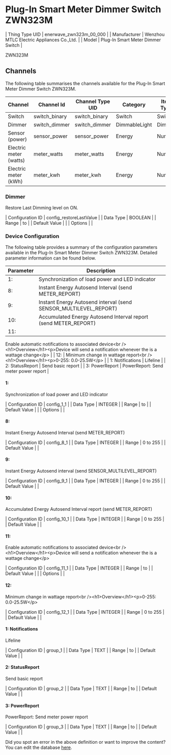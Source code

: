 # Plug-In Smart Meter Dimmer Switch ZWN323M

| Thing Type UID | enerwave_zwn323m_00_000               |
| Manufacturer   | Wenzhou MTLC Electric Appliances Co.,Ltd.  |
| Model          | Plug-In Smart Meter Dimmer Switch |

ZWN323M

## Channels
The following table summarises the channels available for the Plug-In Smart Meter Dimmer Switch ZWN323M.

| Channel | Channel Id | Channel Type UID | Category | Item Type |
|---------|------------|------------------|----------|-----------|
| Switch | switch_binary | switch_binary | Switch | Switch |
| Dimmer | switch_dimmer | switch_dimmer | DimmableLight | Dimmer |
| Sensor (power) | sensor_power | sensor_power | Energy | Number |
| Electric meter (watts) | meter_watts | meter_watts | Energy | Number |
| Electric meter (kWh) | meter_kwh | meter_kwh | Energy | Number |



### Dimmer

Restore Last Dimming level on ON.

| Configuration ID | config_restoreLastValue           |
| Data Type        | BOOLEAN           |
| Range            |  to  |
| Default Value    |         |
| Options          | |


### Device Configuration
The following table provides a summary of the configuration parameters available in the Plug-In Smart Meter Dimmer Switch ZWN323M. Detailed parameter information can be found below.

| Parameter   | Description |
|-------------|-------------|
| 1:  | Synchronization of load power and LED indicator |
| 8:  | Instant Energy Autosend Interval (send METER_REPORT) |
| 9:  | Instant Energy Autosend interval (send SENSOR_MULTILEVEL_REPORT) |
| 10:  | Accumulated Energy Autosend Interval report (send METER_REPORT) |
| 11:  | 
Enable automatic notifications to associated device&lt;br /&gt;&lt;h1&gt;Overview&lt;/h1&gt;&lt;p&gt;Device will send a notification whenever the is a wattage change&lt;/p&gt;
         |
| 12:  | 
Minimum change in wattage report&lt;br /&gt;&lt;h1&gt;Overview&lt;/h1&gt;&lt;p&gt;0-255: 0.0-25.5W&lt;/p&gt;
         |
| 1: Notifications | Lifeline |
| 2: StatusReport | Send basic report |
| 3: PowerReport | PowerReport: Send meter power report |





#### 1: 

Synchronization of load power and LED indicator

| Configuration ID | config_1_1           |
| Data Type        | INTEGER           |
| Range            |  to  |
| Default Value    |         |
| Options          | |




#### 8: 

Instant Energy Autosend Interval (send METER_REPORT)

| Configuration ID | config_8_1           |
| Data Type        | INTEGER           |
| Range            | 0 to 255 |
| Default Value    |         |




#### 9: 

Instant Energy Autosend interval (send SENSOR_MULTILEVEL_REPORT)

| Configuration ID | config_9_1           |
| Data Type        | INTEGER           |
| Range            | 0 to 255 |
| Default Value    |         |




#### 10: 

Accumulated Energy Autosend Interval report (send METER_REPORT)

| Configuration ID | config_10_1           |
| Data Type        | INTEGER           |
| Range            | 0 to 255 |
| Default Value    |         |




#### 11: 


Enable automatic notifications to associated device&lt;br /&gt;&lt;h1&gt;Overview&lt;/h1&gt;&lt;p&gt;Device will send a notification whenever the is a wattage change&lt;/p&gt;
        

| Configuration ID | config_11_1           |
| Data Type        | INTEGER           |
| Range            |  to  |
| Default Value    |         |
| Options          | |




#### 12: 


Minimum change in wattage report&lt;br /&gt;&lt;h1&gt;Overview&lt;/h1&gt;&lt;p&gt;0-255: 0.0-25.5W&lt;/p&gt;
        

| Configuration ID | config_12_1           |
| Data Type        | INTEGER           |
| Range            | 0 to 255 |
| Default Value    |         |




#### 1: Notifications

Lifeline

| Configuration ID | group_1           |
| Data Type        | TEXT           |
| Range            |  to  |
| Default Value    |         |




#### 2: StatusReport

Send basic report

| Configuration ID | group_2           |
| Data Type        | TEXT           |
| Range            |  to  |
| Default Value    |         |




#### 3: PowerReport

PowerReport: Send meter power report

| Configuration ID | group_3           |
| Data Type        | TEXT           |
| Range            |  to  |
| Default Value    |         |



Did you spot an error in the above definition or want to improve the content? You can edit the database [here](http://www.cd-jackson.com/index.html/756).

